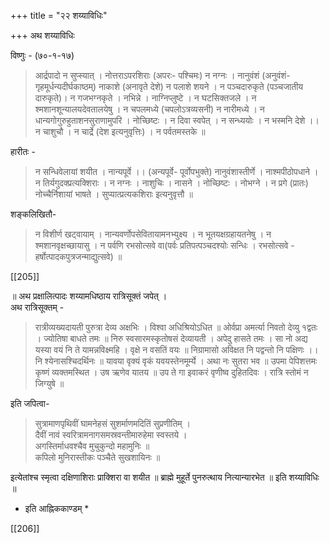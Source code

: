 +++
title = "२२ शय्याविधिः"

+++
अथ शय्याविधिः

विष्णुः - (७०-१-१७)  

> आर्द्रपादो न सुप्स्यात् । नोत्तराऽपरशिराः (अपरः- पश्चिमः) न नग्नः । नानुवंशं (अनुवंशं- गृहमूर्धन्यदीर्घकाष्ठम्) नाकाशे (अनावृते देशे) न पलाशे शयने । न पञ्चदारुकृते (पञ्चजातीय दारुकृते)। न गजभग्नकृते । नभिन्ने । नाग्निप्लुष्टे । न घटसिक्तजले । न श्मशानशून्यालयदेवतालयेषु । न चपलमध्ये (चपलोऽत्रव्यसनी) न नारीमध्ये । न धान्यगोगुरुहुताशनसुराणामुपरि । नोच्छिष्टः । न दिवा स्वपेत् । न सन्ध्ययोः । न भस्मनि देशे ।। न चाशुचौ । न चार्द्रे (देश इत्यनुवृत्तिः) । न पर्वतमस्तके ॥  

हारीतः -  

> न सन्धिवेलायां शयीत । नान्यपूर्वे ।। (अन्यपूर्वे- पूर्वोपभुक्ते) नानुवंशास्तीर्णे । नाश्मपीठोपधाने । न तिर्यगुदक्प्रत्यक्शिराः । न नग्नः । नाशुचिः । नासने । नोच्छिष्टः । नोभग्ने । न प्रगे (प्रातः) नोच्चैर्निशायां भाषते । सुप्यात्प्रत्यकशिराः इत्यनुवृत्तौ ॥  

शङ्कलिखितौ-  

> न विशीर्ण खट्वायाम् । नान्यवर्णोपसेवितायामनभ्युक्ष्य । न भूतयक्षग्रहायतनेषु । न श्मशानवृक्षच्छायासु । न पर्वणि रभसोत्सवे वा(पर्वः प्रतिपत्पञ्चदश्योः सन्धिः । रभसोत्सवे - हर्षोत्पादकपुत्रजन्माद्युत्सवे) ॥  

[[205]]  

॥ अथ प्रक्षालित्पादः शय्यामधिष्ठाय रात्रिसूक्तं जपेत् ।  
अथ रात्रिसूक्तम् -  

> रात्रीव्यख्यदायती पुरुत्रा देव्य अक्षभिः । विश्वा अधिश्रियोऽधित ॥
ओर्वप्रा अमर्त्या निवतो देव्यु १द्वतः । ज्योतिषा बाधते तमः ॥ निरु स्वसारमस्कृतोषसं देव्यायती । अपेदु हासते तमः । 
सा नो अद्य यस्या वयं नि ते यामन्नविक्ष्महि । वृक्षे न वसतिं वयः ॥ निग्रामासो अविक्षत नि पद्वन्तो नि पक्षिणः ।।
नि श्येनासश्चिदर्थिनः ॥ यावया वृक्यं वृकं यवयस्तेनमूर्म्ये । अथा नः सुतरा भव ॥ उपमा पेपिशत्तमः कृष्णं व्यक्तमस्थित । उष ऋणेव यातय ॥ उप ते गा इवाकरं वृणीष्व दुहितदिवः । रात्रि स्तोमं न जिग्युषे ॥  

इति जपित्वा-  

> सुत्रामाणपृथिवीं घामनेहसं सुशर्माणमदितिं सुप्रणीतिम् ।  
दैवीं नावं स्वरित्रामनागसमस्रवन्तीमारुहेमा स्वस्तये ।  
अगस्तिर्माधवश्चैव मुचुकुन्दो महामुनिः ॥  
कपिलो मुनिरास्तीकः पञ्चैते सुखशायिनः ॥  

इत्येतांश्च स्मृत्वा दक्षिणाशिराः प्राक्शिरा वा शयीत ॥ ब्राह्मे मुहूर्ते पुनरुत्थाय नित्यान्यारभेत ॥ इति शय्याविधिः ॥

* इति आह्निककाण्डम् *

[[206]]
